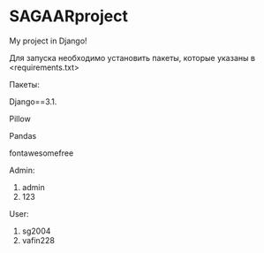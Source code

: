 # SAGAARproject

My project in Django!

Для запуска необходимо установить пакеты, которые указаны в <requirements.txt>

Пакеты:

Django==3.1.

Pillow

Pandas

fontawesomefree


Admin:
1. admin
2. 123

User:
1. sg2004
2. vafin228
